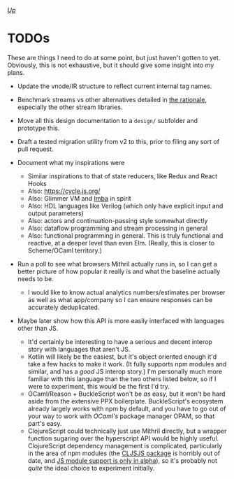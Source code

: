 [*Up*](./README.md)

# TODOs

These are things I need to do at some point, but just haven't gotten to yet. Obviously, this is not exhaustive, but it should give some insight into my plans.

- Update the vnode/IR structure to reflect current internal tag names.

- Benchmark streams vs other alternatives detailed in [the rationale](rationale.md#creating-the-cell-abstraction), especially the other stream libraries.

- Move all this design documentation to a `design/` subfolder and prototype this.

- Draft a tested migration utility from v2 to this, prior to filing any sort of pull request.

- Document what my inspirations were
	- Similar inspirations to that of state reducers, like Redux and React Hooks
	- Also: https://cycle.js.org/
	- Also: Glimmer VM and [Imba](https://medium.freecodecamp.org/the-virtual-dom-is-slow-meet-the-memoized-dom-bb19f546cc52) in spirit
	- Also: HDL languages like Verilog (which only have explicit input and output parameters)
	- Also: actors and continuation-passing style somewhat directly
	- Also: dataflow programming and stream processing in general
	- Also: functional programming in general. This is truly functional and reactive, at a deeper level than even Elm. (Really, this is closer to Scheme/OCaml territory.)

- Run a poll to see what browsers Mithril actually runs in, so I can get a better picture of how popular it really is and what the baseline actually needs to be.
	- I would like to know actual analytics numbers/estimates per browser as well as what app/company so I can ensure responses can be accurately deduplicated.

- Maybe later show how this API is more easily interfaced with languages other than JS.
	- It'd certainly be interesting to have a serious and decent interop story with languages that aren't JS.
	- Kotlin will likely be the easiest, but it's object oriented enough it'd take a few hacks to make it work. (It fully supports npm modules and similar, and has a *good* JS interop story.) I'm personally much more familiar with this language than the two others listed below, so if I were to experiment, this would be the first I'd try.
	- OCaml/Reason + BuckleScript won't be *as* easy, but it won't be hard aside from the extensive PPX boilerplate. BuckleScript's ecosystem already largely works with npm by default, and you have to go out of your way to work with *OCaml's* package manager OPAM, so that part's easy.
	- ClojureScript could technically just use Mithril directly, but a wrapper function sugaring over the hyperscript API would be highly useful. ClojureScript dependency management is complicated, particularly in the area of npm modules (the [CLJSJS package](https://clojars.org/cljsjs/mithril) is horribly out of date, and [JS module support is only in alpha](https://clojurescript.org/reference/javascript-module-support)), so it's probably not *quite* the ideal choice to experiment initially.

